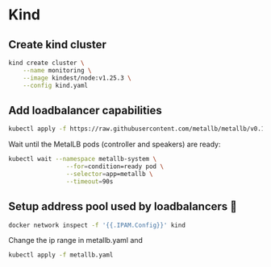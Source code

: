 # Kind

## Create kind cluster

```sh
kind create cluster \
    --name monitoring \
    --image kindest/node:v1.25.3 \
    --config kind.yaml
```

## Add loadbalancer capabilities

```sh
kubectl apply -f https://raw.githubusercontent.com/metallb/metallb/v0.13.7/config/manifests/metallb-native.yaml
```

Wait until the MetalLB pods (controller and speakers) are ready:

```sh
kubectl wait --namespace metallb-system \
                --for=condition=ready pod \
                --selector=app=metallb \
                --timeout=90s
```

## Setup address pool used by loadbalancers 🔗︎

```sh
docker network inspect -f '{{.IPAM.Config}}' kind
```

Change the ip range in metallb.yaml and

```sh
kubectl apply -f metallb.yaml
```
